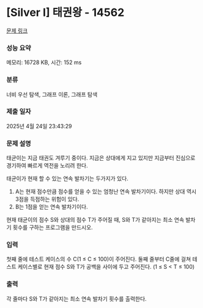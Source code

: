 # [Silver I] 태권왕 - 14562 

[문제 링크](https://www.acmicpc.net/problem/14562) 

### 성능 요약

메모리: 16728 KB, 시간: 152 ms

### 분류

너비 우선 탐색, 그래프 이론, 그래프 탐색

### 제출 일자

2025년 4월 24일 23:43:29

### 문제 설명

<p>태균이는 지금 태권도 겨루기 중이다. 지금은 상대에게 지고 있지만 지금부터 진심으로 경기하여 빠르게 역전을 노리려 한다.</p>

<p>태균이가 현재 할 수 있는 연속 발차기는 두가지가 있다.</p>

<ol>
	<li>A는 현재 점수만큼 점수를 얻을 수 있는 엄청난 연속 발차기이다. 하지만 상대 역시 3점을 득점하는 위험이 있다.</li>
	<li>B는 1점을 얻는 연속 발차기이다.</li>
</ol>

<p>현재 태균이의 점수 S와 상대의 점수 T가 주어질 때, S와 T가 같아지는 최소 연속 발차기 횟수를 구하는 프로그램을 만드시오.</p>

### 입력 

 <p>첫째 줄에 테스트 케이스의 수 C(1 ≤ C ≤ 100)이 주어진다. 둘째 줄부터 C줄에 걸쳐 테스트 케이스별로 현재 점수 S와 T가 공백을 사이에 두고 주어진다. (1 ≤ S < T ≤ 100)</p>

### 출력 

 <p>각 줄마다 S와 T가 같아지는 최소 연속 발차기 횟수를 출력한다.</p>

